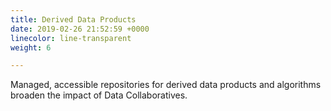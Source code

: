 ```yaml
---
title: Derived Data Products
date: 2019-02-26 21:52:59 +0000
linecolor: line-transparent
weight: 6

---
```

Managed, accessible repositories for derived data products and algorithms broaden the impact of Data Collaboratives.